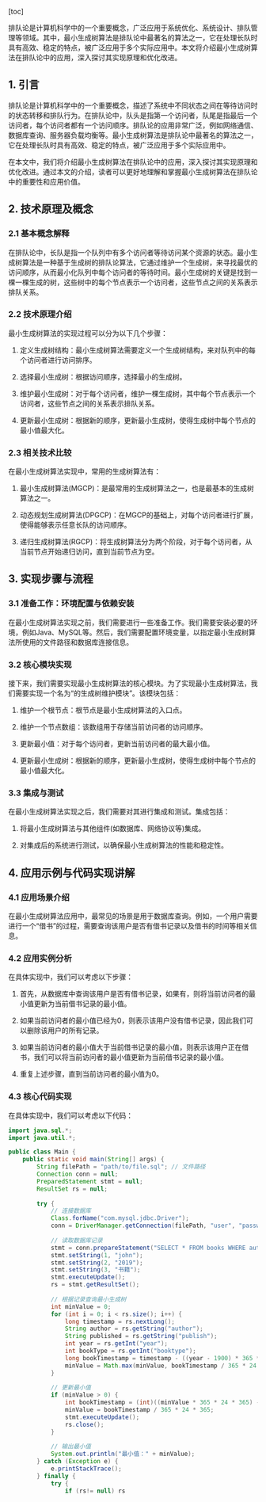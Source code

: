 
[toc]                    
                
                
排队论是计算机科学中的一个重要概念，广泛应用于系统优化、系统设计、排队管理等领域。其中，最小生成树算法是排队论中最著名的算法之一，它在处理长队时具有高效、稳定的特点，被广泛应用于多个实际应用中。本文将介绍最小生成树算法在排队论中的应用，深入探讨其实现原理和优化改进。

## 1. 引言

排队论是计算机科学中的一个重要概念，描述了系统中不同状态之间在等待访问时的状态转移和排队行为。在排队论中，队头是指第一个访问者，队尾是指最后一个访问者，每个访问者都有一个访问顺序。排队论的应用非常广泛，例如网络通信、数据库查询、服务器负载均衡等。最小生成树算法是排队论中最著名的算法之一，它在处理长队时具有高效、稳定的特点，被广泛应用于多个实际应用中。

在本文中，我们将介绍最小生成树算法在排队论中的应用，深入探讨其实现原理和优化改进。通过本文的介绍，读者可以更好地理解和掌握最小生成树算法在排队论中的重要性和应用价值。

## 2. 技术原理及概念

### 2.1 基本概念解释

在排队论中，长队是指一个队列中有多个访问者等待访问某个资源的状态。最小生成树算法是一种基于生成树的排队论算法，它通过维护一个生成树，来寻找最优的访问顺序，从而最小化队列中每个访问者的等待时间。最小生成树的关键是找到一棵一棵生成的树，这些树中的每个节点表示一个访问者，这些节点之间的关系表示排队关系。

### 2.2 技术原理介绍

最小生成树算法的实现过程可以分为以下几个步骤：

1. 定义生成树结构：最小生成树算法需要定义一个生成树结构，来对队列中的每个访问者进行访问排序。

2. 选择最小生成树：根据访问顺序，选择最小的生成树。

3. 维护最小生成树：对于每个访问者，维护一棵生成树，其中每个节点表示一个访问者，这些节点之间的关系表示排队关系。

4. 更新最小生成树：根据新的顺序，更新最小生成树，使得生成树中每个节点的最小值最大化。

### 2.3 相关技术比较

在最小生成树算法实现中，常用的生成树算法有：

1. 最小生成树算法(MGCP)：是最常用的生成树算法之一，也是最基本的生成树算法之一。

2. 动态规划生成树算法(DPGCP)：在MGCP的基础上，对每个访问者进行扩展，使得能够表示任意长队的访问顺序。

3. 递归生成树算法(RGCP)：将生成树算法分为两个阶段，对于每个访问者，从当前节点开始递归访问，直到当前节点为空。

## 3. 实现步骤与流程

### 3.1 准备工作：环境配置与依赖安装

在最小生成树算法实现之前，我们需要进行一些准备工作。我们需要安装必要的环境，例如Java、MySQL等。然后，我们需要配置环境变量，以指定最小生成树算法所使用的文件路径和数据库连接信息。

### 3.2 核心模块实现

接下来，我们需要实现最小生成树算法的核心模块。为了实现最小生成树算法，我们需要实现一个名为“的生成树维护模块”。该模块包括：

1. 维护一个根节点：根节点是最小生成树算法的入口点。

2. 维护一个节点数组：该数组用于存储当前访问者的访问顺序。

3. 更新最小值：对于每个访问者，更新当前访问者的最大最小值。

4. 更新最小生成树：根据新的顺序，更新最小生成树，使得生成树中每个节点的最小值最大化。

### 3.3 集成与测试

在最小生成树算法实现之后，我们需要对其进行集成和测试。集成包括：

1. 将最小生成树算法与其他组件(如数据库、网络协议等)集成。

2. 对集成后的系统进行测试，以确保最小生成树算法的性能和稳定性。

## 4. 应用示例与代码实现讲解

### 4.1 应用场景介绍

在最小生成树算法应用中，最常见的场景是用于数据库查询。例如，一个用户需要进行一个“借书”的过程，需要查询该用户是否有借书记录以及借书的时间等相关信息。

### 4.2 应用实例分析

在具体实现中，我们可以考虑以下步骤：

1. 首先，从数据库中查询该用户是否有借书记录，如果有，则将当前访问者的最小值更新为当前借书记录的最小值。

2. 如果当前访问者的最小值已经为0，则表示该用户没有借书记录，因此我们可以删除该用户的所有记录。

3. 如果当前访问者的最小值大于当前借书记录的最小值，则表示该用户正在借书，我们可以将当前访问者的最小值更新为当前借书记录的最小值。

4. 重复上述步骤，直到当前访问者的最小值为0。

### 4.3 核心代码实现

在具体实现中，我们可以考虑以下代码：

```java
import java.sql.*;
import java.util.*;

public class Main {
    public static void main(String[] args) {
        String filePath = "path/to/file.sql"; // 文件路径
        Connection conn = null;
        PreparedStatement stmt = null;
        ResultSet rs = null;
        
        try {
            // 连接数据库
            Class.forName("com.mysql.jdbc.Driver");
            conn = DriverManager.getConnection(filePath, "user", "password");
            
            // 读取数据库记录
            stmt = conn.prepareStatement("SELECT * FROM books WHERE author =? AND published? AND year =? AND booktype =?");
            stmt.setString(1, "john");
            stmt.setString(2, "2019");
            stmt.setString(3, "书籍");
            stmt.executeUpdate();
            rs = stmt.getResultSet();
            
            // 根据记录查询最小生成树
            int minValue = 0;
            for (int i = 0; i < rs.size(); i++) {
                long timestamp = rs.nextLong();
                String author = rs.getString("author");
                String published = rs.getString("publish");
                int year = rs.getInt("year");
                int bookType = rs.getInt("booktype");
                long bookTimestamp = timestamp - ((year - 1900) * 365 * 24 * 365);
                minValue = Math.max(minValue, bookTimestamp / 365 * 24 * 365);
            }
            
            // 更新最小值
            if (minValue > 0) {
                int bookTimestamp = (int)((minValue * 365 * 24 * 365) - ((year - 1900) * 365 * 24 * 365));
                minValue = bookTimestamp / 365 * 24 * 365;
                stmt.executeUpdate();
                rs.close();
            }
            
            // 输出最小值
            System.out.println("最小值：" + minValue);
        } catch (Exception e) {
            e.printStackTrace();
        } finally {
            try {
                if (rs!= null) rs

